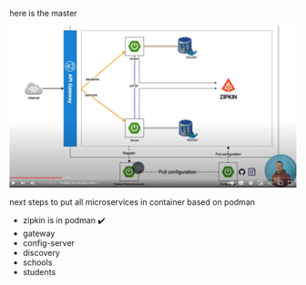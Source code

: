 here is the master

![img.png](resources/img.png)

next steps to put all microservices in container based on podman

- zipkin is in podman ✔️
- gateway
- config-server
- discovery
- schools
- students
